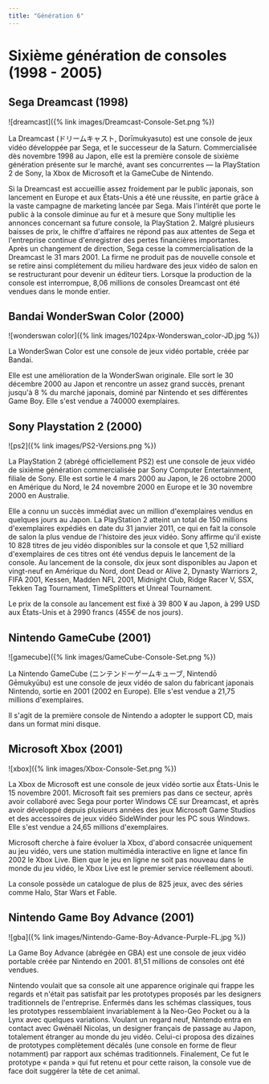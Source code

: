 ```yaml
---
title: "Génération 6"
---
```

# Sixième génération de consoles (1998 - 2005)

## Sega Dreamcast (1998)

![dreamcast]({% link images/Dreamcast-Console-Set.png %})

La Dreamcast (ドリームキャスト, Dorīmukyasuto) est une console de jeux vidéo développée par Sega, et le successeur de la Saturn. Commercialisée dès novembre 1998 au Japon, elle est la première console de sixième génération présente sur le marché, avant ses concurrentes — la PlayStation 2 de Sony, la Xbox de Microsoft et la GameCube de Nintendo.

Si la Dreamcast est accueillie assez froidement par le public japonais, son lancement en Europe et aux États-Unis a été une réussite, en partie grâce à la vaste campagne de marketing lancée par Sega. Mais l'intérêt que porte le public à la console diminue au fur et à mesure que Sony multiplie les annonces concernant sa future console, la PlayStation 2. 
Malgré plusieurs baisses de prix, le chiffre d'affaires ne répond pas aux attentes de Sega et l'entreprise continue d'enregistrer des pertes financières importantes. Après un changement de direction, Sega cesse la commercialisation de la Dreamcast le 31 mars 2001. La firme ne produit pas de nouvelle console et se retire ainsi complétement du milieu hardware des jeux vidéo de salon en se restructurant pour devenir un éditeur tiers. Lorsque la production de la console est interrompue, 8,06 millions de consoles Dreamcast ont été vendues dans le monde entier.

## Bandai WonderSwan Color (2000)

![wonderswan color]({% link images/1024px-Wonderswan_color-JD.jpg %})

La WonderSwan Color est une console de jeux vidéo portable, créée par Bandai.

Elle est une amélioration de la WonderSwan originale. Elle sort le 30 décembre 2000 au Japon et rencontre un assez grand succès, prenant jusqu'à 8 % du marché japonais, dominé par Nintendo et ses différentes Game Boy. Elle s'est vendue a 740000 exemplaires.

## Sony Playstation 2 (2000)

![ps2]({% link images/PS2-Versions.png %})

La PlayStation 2 (abrégé officiellement PS2) est une console de jeux vidéo de sixième génération commercialisée par Sony Computer Entertainment, filiale de Sony. Elle est sortie le 4 mars 2000 au Japon, le 26 octobre 2000 en Amérique du Nord, le 24 novembre 2000 en Europe et le 30 novembre 2000 en Australie.

Elle a connu un succès immédiat avec un million d'exemplaires vendus en quelques jours au Japon. La PlayStation 2 atteint un total de 150 millions d'exemplaires expédiés en date du 31 janvier 2011, ce qui en fait la console de salon la plus vendue de l'histoire des jeux vidéo. Sony affirme qu'il existe 10 828 titres de jeu vidéo disponibles sur la console et que 1,52 milliard d'exemplaires de ces titres ont été vendus depuis le lancement de la console.
Au lancement de la console, dix jeux sont disponibles au Japon et vingt-neuf en Amérique du Nord, dont Dead or Alive 2, Dynasty Warriors 2, FIFA 2001, Kessen, Madden NFL 2001, Midnight Club, Ridge Racer V, SSX, Tekken Tag Tournament, TimeSplitters et Unreal Tournament.

Le prix de la console au lancement est fixé à 39 800 ¥ au Japon, à 299 USD aux États-Unis et à 2990 francs (455€ de nos jours).

## Nintendo GameCube (2001)

![gamecube]({% link images/GameCube-Console-Set.png %})

La Nintendo GameCube (ニンテンドーゲームキューブ, Nintendō Gēmukyūbu) est une console de jeux vidéo de salon du fabricant japonais Nintendo, sortie en 2001 (2002 en Europe). Elle s'est vendue a 21,75 millions d'exemplaires.

Il s'agit de la première console de Nintendo a adopter le support CD, mais dans un format mini disque.

## Microsoft Xbox (2001)

![xbox]({% link images/Xbox-Console-Set.png %})

La Xbox de Microsoft est une console de jeux vidéo sortie aux États-Unis le 15 novembre 2001. Microsoft fait ses premiers pas dans ce secteur, après avoir collaboré avec Sega pour porter Windows CE sur Dreamcast, et après avoir développé depuis plusieurs années des jeux Microsoft Game Studios et des accessoires de jeux vidéo SideWinder pour les PC sous Windows. Elle s'est vendue a 24,65 millions d'exemplaires.

Microsoft cherche à faire évoluer la Xbox, d'abord consacrée uniquement au jeu vidéo, vers une station multimédia interactive en ligne et lance fin 2002 le Xbox Live. Bien que le jeu en ligne ne soit pas nouveau dans le monde du jeu vidéo, le Xbox Live est le premier service réellement abouti.

La console possède un catalogue de plus de 825 jeux, avec des séries comme Halo, Star Wars et Fable.

## Nintendo Game Boy Advance (2001)

![gba]({% link images/Nintendo-Game-Boy-Advance-Purple-FL.jpg %})

La Game Boy Advance (abrégée en GBA) est une console de jeux vidéo portable créée par Nintendo en 2001. 81,51 millions de consoles ont été vendues.

Nintendo voulait que sa console ait une apparence originale qui frappe les regards et n'était pas satisfait par les prototypes proposés par les designers traditionnels de l'entreprise. Enfermés dans les schémas classiques, tous les prototypes ressemblaient invariablement à la Neo-Geo Pocket ou à la Lynx avec quelques variations. Voulant un regard neuf, Nintendo entra en contact avec Gwénaël Nicolas, un designer français de passage au Japon, totalement étranger au monde du jeu vidéo. Celui-ci proposa des dizaines de prototypes complètement décalés (une console en forme de fleur notamment) par rapport aux schémas traditionnels. Finalement, Ce fut le prototype « panda » qui fut retenu et pour cette raison, la console vue de face doit suggérer la tête de cet animal.
